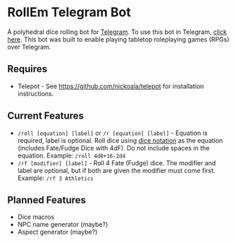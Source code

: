# RollEm Telegram Bot
A polyhedral dice rolling bot for [Telegram](https://telegram.org). To use this bot in Telegram, [click here](https://telegram.me/rollembot). This bot was built to enable playing tabletop roleplaying games (RPGs) over Telegram.

## Requires
* Telepot - See https://github.com/nickoala/telepot for installation instructions.

## Current Features
* `/roll [equation] [label]` or `/r [equation] [label]` - Equation is required, label is optional. Roll dice using [dice notation](https://en.wikipedia.org/wiki/Dice_notation) as the equation (includes Fate/Fudge Dice with 4dF). Do not include spaces in the equation. Example: `/roll 4d8+16-2d4`
* `/rf [modifier] [label]` - Roll 4 Fate (Fudge) dice. The modifier and label are optional, but if both are given the modifier must come first. Example: `/rf 3 Athletics` 

## Planned Features
* Dice macros
* NPC name generator (maybe?)
* Aspect generator (maybe?)
